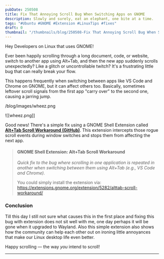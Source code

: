 ```yaml
---
pubDate: 250508
title: Fix That Annoying Scroll Bug When Switching Apps on GNOME
description: Slowly and surely, eat an elephant, one bite at a time.
tags: "#Ubuntu #GNOME #Extension #LinuxTips #fixes"
draft: 0
thumbnail: "/thumbnails/blog/250508-Fix That Annoying Scroll Bug When Switching Apps on GNOME.svg" 
---
```


Hey Developers on Linux that uses GNOME!

Ever been happily scrolling through a long document, code, or website, switch to another app using Alt+Tab, and then the new app suddenly scrolls unexpectedly? Like a glitch or uncontrollable twitch? It's a frustrating little bug that can really break your flow.

This happens frequently when switching between apps like VS Code and Chrome on GNOME, but it can affect others too. Basically, sometimes leftover scroll signals from the first app "carry over" to the second one, causing a jarring jump.

/blog/images/wheez.png


![[wheez.png]]

Good news! There's a simple fix using a GNOME Shell Extension called **[Alt+Tab Scroll Workaround (GitHub)](https://github.com/lucasresck/gnome-shell-extension-alt-tab-scroll-workaround)**. This extension intercepts those rogue scroll events during window switches and stops them from affecting the next app.


> #### GNOME Shell Extension: Alt+Tab Scroll Workaround
> *Quick fix to the bug where scrolling in one application is repeated in another when switching between them using Alt+Tab (e.g., VS Code and Chrome).*
> 
> You could simply install the extension via: 
> https://extensions.gnome.org/extension/5282/alttab-scroll-workaround/

### Conclusion

Till this day I still not sure what causes this in the first place and fixing this bug with extension does not sit well with me, one day perhaps it will be gone when it upgraded to Wayland. Also this simple extension also shows how the community can help each other out on ironing little annoyances that make our Linux desktop life even better.

Happy scrolling — the way *you* intend to scroll!

---

[^1]: [[250225-Installing the Alt+Tab Scroll Workaround Extension]]
